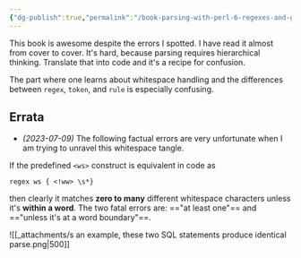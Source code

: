 ```yaml
---
{"dg-publish":true,"permalink":"/book-parsing-with-perl-6-regexes-and-grammars-2017-moritz-lenz-apress/","noteIcon":"2"}
---
```


This book is awesome despite the errors I spotted. I have read it almost from cover to cover. It's hard, because parsing requires hierarchical thinking. Translate that into code and it's a recipe for confusion.

The part where one learns about whitespace handling and the differences between `regex`, `token`, and `rule` is especially confusing. 

## Errata

* *(2023-07-09)* The following factual errors are very unfortunate when I am trying to unravel this whitespace tangle. 

If the predefined `<ws>` construct is equivalent in code as
```
regex ws { <!ww> \s*}
```
then clearly it matches **zero to many** different whitespace characters unless it's **within a word**. The two fatal errors are: =="at least one"== and =="unless it's at a word boundary"==.

![[_attachments/s an example, these two SQL statements produce identical parse.png\|500]]